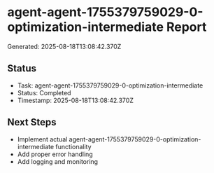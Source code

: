 # agent-agent-1755379759029-0-optimization-intermediate Report

Generated: 2025-08-18T13:08:42.370Z

## Status
- Task: agent-agent-1755379759029-0-optimization-intermediate
- Status: Completed
- Timestamp: 2025-08-18T13:08:42.370Z

## Next Steps
- Implement actual agent-agent-1755379759029-0-optimization-intermediate functionality
- Add proper error handling
- Add logging and monitoring
